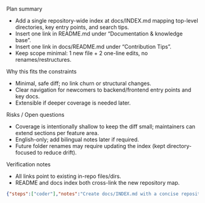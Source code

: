 Plan summary
- Add a single repository-wide index at docs/INDEX.md mapping top-level directories, key entry points, and search tips.
- Insert one link in README.md under “Documentation & knowledge base”.
- Insert one link in docs/README.md under “Contribution Tips”.
- Keep scope minimal: 1 new file + 2 one-line edits, no renames/restructures.

Why this fits the constraints
- Minimal, safe diff; no link churn or structural changes.
- Clear navigation for newcomers to backend/frontend entry points and key docs.
- Extensible if deeper coverage is needed later.

Risks / Open questions
- Coverage is intentionally shallow to keep the diff small; maintainers can extend sections per feature area.
- English-only; add bilingual notes later if required.
- Future folder renames may require updating the index (kept directory-focused to reduce drift).

Verification notes
- All links point to existing in-repo files/dirs.
- README and docs index both cross-link the new repository map.

```json
{"steps":["coder"],"notes":"Create docs/INDEX.md with a concise repository map (frontend routes/stores/APIs, backend routers/services/schemas/tests, docs, scripts, CI). Add one link in README.md under Documentation & knowledge base and one link in docs/README.md under Contribution Tips. No restructures; smallest viable diff.","tests":"- Verify new index exists: test -f docs/INDEX.md\n- Check README link added: rg -n \"Repository Index & Map\\]\\(docs/INDEX.md\\)\" README.md\n- Check docs index link added: rg -n \"Repository Index & Map\\]\\(INDEX.md\\)\" docs/README.md\n- Spot-check key references exist:\n  - test -f frontend/src/app/app.routes.ts\n  - test -f backend/app/main.py && test -d backend/app/routers && test -d backend/app/services\n  - test -f docs/guidelines/angular-coding-guidelines.md && test -f docs/governance/development-governance-handbook.md && test -f docs/ui-design-system.md && test -f docs/ui-layout-requirements.md"}
```
